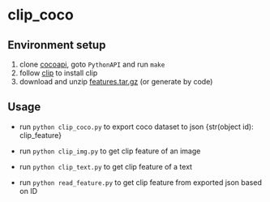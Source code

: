 # clip_coco

## Environment setup

1. clone [cocoapi](https://github.com/cocodataset/cocoapi), goto `PythonAPI` and run `make`
2. follow [clip](https://github.com/openai/CLIP) to install clip
3. download and unzip [features.tar.gz](https://drive.google.com/file/d/1v7sNMuzEUhiFfiOX4cGRNfNrWLP-fC9E/view?usp=share_link) (or generate by code)


## Usage

- run `python clip_coco.py` to export coco dataset to json {str(object id): clip_feature}
- run `python clip_img.py` to get clip feature of an image
- run `python clip_text.py` to get clip feature of a text

- run `python read_feature.py` to get clip feature from exported json based on ID

